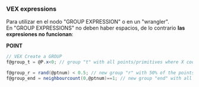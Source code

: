 ### VEX expressions  

Para utilizar en el nodo "GROUP EXPRESSION" o en un "wrangler".   
En "GROUP EXPRESSIONS" no deben haber espacios, de lo contrario **las expresiones no funcionan**:  

**POINT**
```C#
// VEX Create a GROUP
f@group_t = @P.x<0; // group "t" with all points/primitives where X coordinate is less than 0

f@group_r = rand(@ptnum) < 0.5; // new group "r" with 50% of the points/primitives
f@group_end = neighbourcount(0,@ptnum)==1; // new group "end" with all points with ONLy one edge (end points)
```
